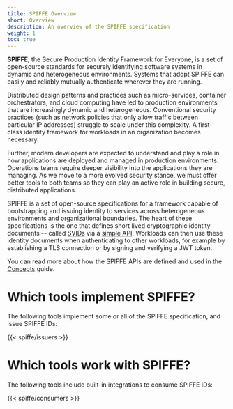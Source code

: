 ```yaml
---
title: SPIFFE Overview
short: Overview
description: An overview of the SPIFFE specification
weight: 1
toc: true
---
```


**SPIFFE**, the Secure Production Identity Framework for Everyone, is a set of open-source standards for securely identifying software systems in dynamic and heterogeneous environments. Systems that adopt SPIFFE can easily and reliably mutually authenticate wherever they are running.

Distributed design patterns and practices such as micro-services, container orchestrators, and cloud computing have led to production environments that are increasingly dynamic and heterogeneous. Conventional security practices (such as network policies that only allow traffic between particular IP addresses) struggle to scale under this complexity. A first-class identity framework for workloads in an organization becomes necessary.

Further, modern developers are expected to understand and play a role in how applications are deployed and managed in production environments. Operations teams require deeper visibility into the applications they are managing. As we move to a more evolved security stance, we must offer better tools to both teams so they can play an active role in building secure, distributed applications.

SPIFFE is a set of open-source specifications for a framework capable of bootstrapping and issuing identity to services across heterogeneous environments and organizational boundaries. The heart of these specifications is the one that defines short lived cryptographic identity documents -- called [SVIDs](http://localhost:1313/spiffe/concepts/#spiffe-verifiable-identity-document-svid) via a [simple API](/spiffe/concepts/#spiffe-workload-api). Workloads can then use these identity documents when authenticating to other workloads, for example by establishing a TLS connection or by signing and verifying a JWT token.

You can read more about how the SPIFFE APIs are defined and used in the [Concepts](/spiffe/concepts/) guide.

# Which tools implement SPIFFE?

The following tools implement some or all of the SPIFFE specification, and issue SPIFFE IDs:

{{< spiffe/issuers >}}

# Which tools work with SPIFFE?

The following tools include built-in integrations to consume SPIFFE IDs:

{{< spiffe/consumers >}}